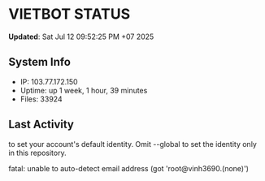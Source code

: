 # VIETBOT STATUS
**Updated**: Sat Jul 12 09:52:25 PM +07 2025

## System Info
- IP: 103.77.172.150
- Uptime: up 1 week, 1 hour, 39 minutes
- Files: 33924

## Last Activity

to set your account's default identity.
Omit --global to set the identity only in this repository.

fatal: unable to auto-detect email address (got 'root@vinh3690.(none)')
